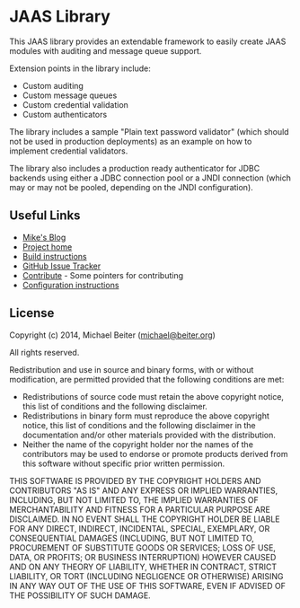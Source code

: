 # JAAS Library

This JAAS library provides an extendable framework to easily create JAAS modules with auditing and message queue
support.

Extension points in the library include:
- Custom auditing
- Custom message queues
- Custom credential validation
- Custom authenticators

The library includes a sample "Plain text password validator" (which should not be used in production deployments) as
an example on how to implement credential validators.

The library also includes a production ready authenticator for JDBC backends using either a JDBC connection pool or a 
JNDI connection (which may or may not be pooled, depending on the JNDI configuration).

## Useful Links

- [Mike's Blog](http://www.michael.beiter.org)
- [Project home](http://mbeiter.github.io/jaas/)
- [Build instructions](BUILD.md)
- [GitHub Issue Tracker](https://github.com/mbeiter/jaas/issues)
- [Contribute](CONTRIBUTING.md) - Some pointers for contributing
- [Configuration instructions](CONFIG.md)

## License

Copyright (c) 2014, Michael Beiter (<michael@beiter.org>)

All rights reserved.

Redistribution and use in source and binary forms, with or without modification, are permitted provided that the 
following conditions are met:

- Redistributions of source code must retain the above copyright notice, this list of conditions and the following 
  disclaimer.
- Redistributions in binary form must reproduce the above copyright notice, this list of conditions and the following 
  disclaimer in the documentation and/or other materials provided with the distribution.
- Neither the name of the copyright holder nor the names of the contributors may be used to endorse or promote products 
  derived from this software without specific prior written permission.

THIS SOFTWARE IS PROVIDED BY THE COPYRIGHT HOLDERS AND CONTRIBUTORS "AS IS" AND ANY EXPRESS OR IMPLIED WARRANTIES, 
INCLUDING, BUT NOT LIMITED TO, THE IMPLIED WARRANTIES OF MERCHANTABILITY AND FITNESS FOR A PARTICULAR PURPOSE ARE 
DISCLAIMED. IN NO EVENT SHALL THE COPYRIGHT HOLDER BE LIABLE FOR ANY DIRECT, INDIRECT, INCIDENTAL, SPECIAL, EXEMPLARY, 
OR CONSEQUENTIAL DAMAGES (INCLUDING, BUT NOT LIMITED TO, PROCUREMENT OF SUBSTITUTE GOODS OR SERVICES; LOSS OF USE, 
DATA, OR PROFITS; OR BUSINESS INTERRUPTION) HOWEVER CAUSED AND ON ANY THEORY OF LIABILITY, WHETHER IN CONTRACT, STRICT 
LIABILITY, OR TORT (INCLUDING NEGLIGENCE OR OTHERWISE) ARISING IN ANY WAY OUT OF THE USE OF THIS SOFTWARE, EVEN IF 
ADVISED OF THE POSSIBILITY OF SUCH DAMAGE.
